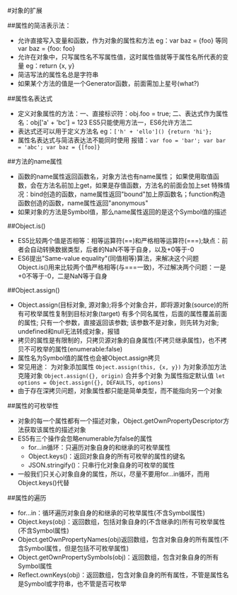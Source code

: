 #对象的扩展

##属性的简洁表示法：
  * 允许直接写入变量和函数，作为对象的属性和方法 eg：var baz = {foo} 等同 var baz = {foo: foo}
  * 允许在对象中，只写属性名不写属性值，这时属性值就等于属性名所代表的变量 eg：return {x, y}
  * 简洁写法的属性名总是字符串
  * 如果某个方法的值是一个Generator函数，前面需加上星号(what?)

##属性名表达式
  * 定义对象属性的方法：一、直接标识符：obj.foo = true; 二、表达式作为属性名：obj['a' + 'bc'] = 123
    ES5只能使用方法一，ES6允许方法二
  * 表达式还可以用于定义方法名 eg：`['h' + 'ello']() {return 'hi'};`
  * 属性名表达式与简洁表达法不能同时使用  报错：`var foo = 'bar'; var bar = 'abc'; var baz = {[foo]}`

##方法的name属性
  * 函数的name属性返回函数名，对象方法也有name属性；
    如果使用取值函数，会在方法名前加上get，如果是存值函数，方法名的前面会加上set
    特殊情况：bind创造的函数，name属性返回"bound"加上原函数名；function构造函数创造的函数，name属性返回"anonymous"
  * 如果对象的方法是Symbol值，那么name属性返回的是这个Symbol值的描述

##Object.is()
  * ES5比较两个值是否相等：相等运算符(==)和严格相等运算符(===);缺点：前者会自动转换数据类型，后者的NaN不等于自身，以及+0等于-0
  * ES6提出"Same-value equality"(同值相等)算法，来解决这个问题
    Object.is()用来比较两个值严格相等(与===一致)，不过解决两个问题：一是+0不等于-0，二是NaN等于自身

##Object.assign()
  * Object.assign(目标对象, 源对象);将多个对象合并，即将源对象(source)的所有可枚举属性复制到目标对象(target)
    有多个同名属性，后面的属性覆盖前面的属性;
    只有一个参数，直接返回该参数;
    该参数不是对象，则先转为对象;
    undefined和null无法转成对象，报错
  * 拷贝的属性是有限制的，只拷贝源对象的自身属性(不拷贝继承属性)，也不拷贝不可枚举的属性(enumerable:false)
  * 属性名为Symbol值的属性也会被Object.assign拷贝
  * 常见用途：
    为对象添加属性 `Object.assign(this, {x, y})`
    为对象添加方法
    克隆对象 `Object.assign({}, origin)`
    合并多个对象 
    为属性指定默认值 `let options = Object.assign({}, DEFAULTS, options)`
  * 由于存在深拷贝问题，对象属性都只能是简单类型，而不能指向另一个对象

##属性的可枚举性
  * 对象的每一个属性都有一个描述对象，Object.getOwnPropertyDescriptor方法获取该属性的描述对象
  * ES5有三个操作会忽略enumerable为false的属性
    - for...in循环：只遍历对象自身的和继承的可枚举属性
    - Object.keys()：返回对象自身的所有可枚举的属性的键名
    - JSON.stringify()：只串行化对象自身的可枚举的属性
  * 一般我们只关心对象自身的属性，所以，尽量不要用for...in循环，而用Object.keys()代替

##属性的遍历
  * for...in：循环遍历对象自身的和继承的可枚举属性(不含Symbol属性)
  * Object.keys(obj)：返回数组，包括对象自身的(不含继承的)所有可枚举属性(不含Symbol属性)
  * Object.getOwnPropertyNames(obj)返回数组，包含对象自身的所有属性(不含Symbol属性，但是包括不可枚举属性)
  * Object.getOwnPropertySymbols(obj)：返回数组，包含对象自身的所有Symbol属性
  * Reflect.ownKeys(obj)：返回数组，包含对象自身的所有属性，不管是属性名是Symbol或字符串，也不管是否可枚举
  